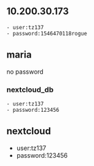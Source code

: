 ## 10.200.30.173
    - user:tz137
    - password:1546470118rogue
## maria
no password
###  nextcloud_db
    - user:tz137
    - password:123456
## nextcloud
 - user:tz137
 - password:123456
